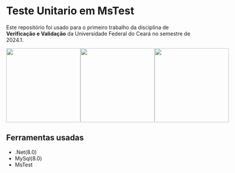 # Teste Unitario em MsTest  

Este repositório foi usado para o primeiro trabalho da disciplina de **Verificação e Validação** da Universidade Federal do Ceará no semestre de 2024.1.

<div style="display: flex;">
    <img src = "https://hermes.dio.me/articles/cover/496931d9-69d6-4956-bb0a-032dd5792ade.png" width="200" height="200">
    <img src = "https://www.lambdatest.com/blog/wp-content/uploads/2021/03/MSTest.png" width="200" height="200">
    <img src = "https://res.cloudinary.com/appmasters-io/image/upload/v1624744345/mysql_87a2317566.png" width="200" height="200">
</div>


## Ferramentas usadas

- .Net(8.0)
- MySql(8.0)
- MsTest


